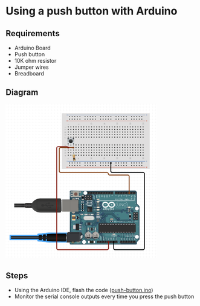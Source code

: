 # Using a push button with Arduino

## Requirements
- Arduino Board
- Push button
- 10K ohm resistor
- Jumper wires
- Breadboard

## Diagram

  <img src="https://github.com/estape11/arduino-workshop/blob/main/2-using-components/4-other-components/push-buttons/assets/push-button_diagram.png?raw=true" width="400">

## Steps
- Using the Arduino IDE, flash the code ([push-button.ino](https://github.com/estape11/arduino-workshop/blob/main/2-using-components/4-other-components/push-buttons/push-button.ino))
- Monitor the serial console outputs every time you press the push button

